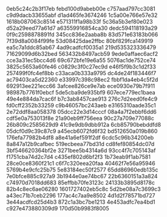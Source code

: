 0eb5c24c2b3f17eb
febd100d9abeb00e
c757aad797cc3081
c9d9dacb33655abf
d1ad465fe3674246
1c5a00e766e57e32
1618b087063c8514
e571311f1a98b33f
5c36a5b3ef80e023
d52a29eed77a61d7
a63559916854ca30
dedc594118193a29
0f9c2598878891fd
345cc836e2aaba8b
83d571e63183b066
7f39d8a0084f99fe
53d08425dae2ffbc
80bf829fca149919
ea5c7a1ddc85ab67
4ad9cadfcf0035a1
219d535323336479
71629099d6b32bed
563432b8497acb59
9ede0affaec6acf2
cce3a31ec5bcc4d6
69c672bfe19e6a55
5076ac1de752ce74
3825c5653a60fe46
c0829c3f0c27ec9d
e46f5f9b3c1d2f33
257499f0fc4ef8bb
c33aca0b333a9795
dc4de24f183446f7
ac79403ca5d22360
e33997c398c98ec2
fbbf1da4eb4c5f2d
692913ee221ecc66
3afcee826ce9e7ab
ece0930e79b7f911
98987b7761f0ebcf
5de5cba9de935bf9
607ece779ec1baea
49e4e884da7cac6f
b7c3ab8457cae913
276c7d2eed0fe4c9
fd0cff2352b33259
c9b46057bc243aeb
e3165310aade35c1
2e72ddf8aa058378
05dcc22e3d14cccf
08a4a7f2ebbf6dd6
cdf5e0a753013f8e
21a90eb9ff756eea
90c27a709e77088c
26b809c2585629d9
41c9e9db9dbb912a
6cb85790bebddfd8
05dcf0d9c39c87c9
a45ecb6072fd6f32
bd512650a019b860
176efa77982b4df8
a8e41a6ef591f2df
6cdc5c96b34200eb
8a847a12b9cafbec
519ecbeea77bd31d
cd8fef80854dc07d
3bf546620364bf2e
3271bee5b4314a6d
93cc4f7c705143af
f1751cba74d2c7d4
c435ef802d6bf2f3
1b73eab9f1ab7581
28ce0ce8360f21c1
c6f7c320eea20faa
40462f7e56a95946
5769b4e9cfc25b75
5e83184ec50f2577
65dd86960edb135c
7e0bfce885c927a9
3b1944e0ae74bc67
22b6360151a3a824
c74970d7018dd683
85effbb70fe3123c
24133b3895d8178c
82b4c8ec6ae06280
1601727402eb5c8c
5d2be08a7c3699c3
a43ec71b7ceb2296
177ac4c7aa9e8502
4d1d2f78571bd727
3e44acdfcd25d4b3
872c1a3bc7be1213
4e453adfc7ea4bd1
c927e473880309d9
170d50b9983f8005
